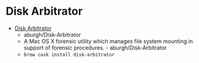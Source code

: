 # Disk Arbitrator
- [Disk Arbitrator](https://github.com/aburgh/Disk-Arbitrator)
  -  aburgh/Disk-Arbitrator
  - A Mac OS X forensic utility which manages file system mounting in support of forensic procedures. - aburgh/Disk-Arbitrator
  - `brew cask install disk-arbitrator`
